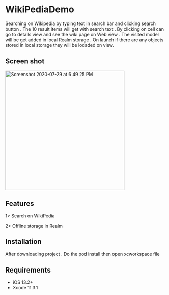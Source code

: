 # WikiPediaDemo
Searching on Wikipedia by typing text in search bar and clicking search button .
The 10 result items will get with search text .
By clicking on cell can go to details view and see the wiki page on Web view .
The visited model will be get added in local Realm storage .
On launch if there are any objects stored in local storage they will be lodaded on view.

## Screen shot
<img width="374" alt="Screenshot 2020-07-29 at 6 49 25 PM" src="https://user-images.githubusercontent.com/18631621/88808178-286f3180-d1d0-11ea-8779-0d082cc3179f.png">


## Features
1> Search on WikiPedia

2> Offline storage in Realm

## Installation
After downloading project .
Do the pod install 
then open xcworkspace file 

## Requirements

- iOS 13.2+
- Xcode 11.3.1
